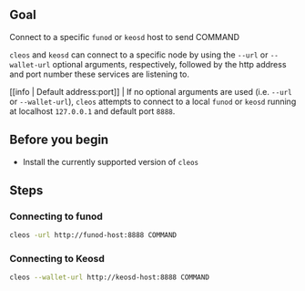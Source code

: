 ## Goal

Connect to a specific `funod` or `keosd` host to send COMMAND

`cleos` and `keosd` can connect to a specific node by using the `--url` or `--wallet-url` optional arguments, respectively, followed by the http address and port number these services are listening to.

[[info | Default address:port]]
| If no optional arguments are used (i.e. `--url` or `--wallet-url`), `cleos` attempts to connect to a local `funod` or `keosd` running at localhost `127.0.0.1` and default port `8888`.

## Before you begin

* Install the currently supported version of `cleos`

## Steps
### Connecting to funod

```sh
cleos -url http://funod-host:8888 COMMAND
```

### Connecting to Keosd

```sh
cleos --wallet-url http://keosd-host:8888 COMMAND
```
